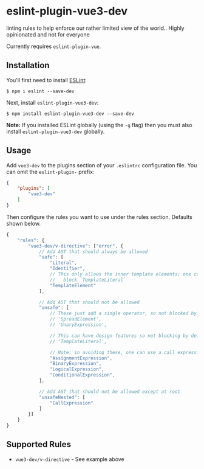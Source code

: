 # eslint-plugin-vue3-dev

linting rules to help enforce our rather limited view of the world.. Highly opinionated and not for everyone

Currently requires `eslint-plugin-vue`.

## Installation

You'll first need to install [ESLint](http://eslint.org):

```
$ npm i eslint --save-dev
```

Next, install `eslint-plugin-vue3-dev`:

```
$ npm install eslint-plugin-vue3-dev --save-dev
```

**Note:** If you installed ESLint globally (using the `-g` flag) then you must
also install `eslint-plugin-vue3-dev` globally.

## Usage

Add `vue3-dev` to the plugins section of your `.eslintrc` configuration file.
You can omit the `eslint-plugin-` prefix:

```json
{
    "plugins": [
        "vue3-dev"
    ]
}
```


Then configure the rules you want to use under the rules section. Defaults
shown below.

```js
{
    "rules": {
        "vue3-dev/v-directive": ["error", {
            // Add AST that should always be allowed
            "safe": [
                "Literal",
                "Identifier",
                // This only allows the inner template elements; one can still
                //   block `TemplateLiteral`
                "TemplateElement"
            ],

            // Add AST that should not be allowed
            "unsafe": [
                // These just add a single operator, so not blocked by default
                // 'SpreadElement',
                // 'UnaryExpression',

                // This can have design features so not blocking by default
                // 'TemplateLiteral',

                // Note: in avoiding these, one can use a call expression
                "AssignmentExpression",
                "BinaryExpression",
                "LogicalExpression",
                "ConditionalExpression",
            ],

            // Add AST that should not be allowed except at root
            "unsafeNested": [
                "CallExpression"
            ]
        }]
    }
}
```

## Supported Rules

- `vue3-dev/v-directive` - See example above
